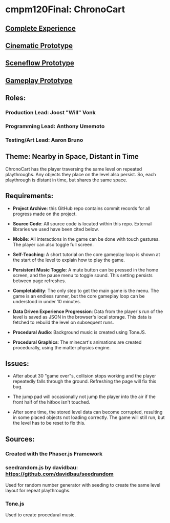 # cmpm120Final: ChronoCart

## [Complete Experience](https://atumemot.itch.io/chronocart)

## [Cinematic Prototype](https://captaintoto.github.io/cmpm120Final/prototypes/cinematicsPrototype/)

## [Sceneflow Prototype](https://captaintoto.github.io/cmpm120Final/prototypes/sceneFlowPrototype/)

## [Gameplay Prototype](https://captaintoto.github.io/cmpm120Final/prototypes/gameplayPrototype/)

## Roles:

### Production Lead: Joost "Will" Vonk

### Programming Lead: Anthony Umemoto

### Testing/Art Lead: Aaron Bruno

## Theme: Nearby in Space, Distant in Time

ChronoCart has the player traversing the same level on repeated playthroughs. Any objects they place on the level also persist. So, each playthrough is distant in time, but shares the same space.

## Requirements:

- **Project Archive**: this GitHub repo contains commit records for all progress made on the project.

- **Source Code**: All source code is located within this repo. External libraries we used have been cited below.

- **Mobile**: All interactions in the game can be done with touch gestures. The player can also toggle full screen.

- **Self-Teaching**: A short tutorial on the core gameplay loop is shown at the start of the level to explain how to play the game.

- **Persistent Music Toggle**: A mute button can be pressed in the home screen, and the pause menu to toggle sound. This setting persists between page refreshes.

- **Completability**: The only step to get the main game is the menu. The game is an endless runner, but the core gameplay loop can be understood in under 10 minutes.

- **Data Driven Experience Progression**: Data from the player's run of the level is saved as JSON in the browser's local storage. This data is fetched to rebuild the level on subsequent runs.

- **Procedural Audio**: Background music is created using ToneJS.

- **Procedural Graphics**: The minecart's animations are created procedurally, using the matter physics engine.

## Issues:

- After about 30 "game over"s, collision stops working and the player repeatedly falls through the ground. Refreshing the page will fix this bug.

- The jump pad will occasionally not jump the player into the air if the front half of the hitbox isn't touched.

- After some time, the stored level data can become corrupted, resulting in some placed objects not loading correctly. The game will still run, but the level has to be reset to fix this.

## Sources:

### Created with the Phaser.js Framework

### seedrandom.js by davidbau: https://github.com/davidbau/seedrandom
Used for random number generator with seeding to create the same level layout for repeat playthroughs.

### Tone.js
Used to create procedural music.